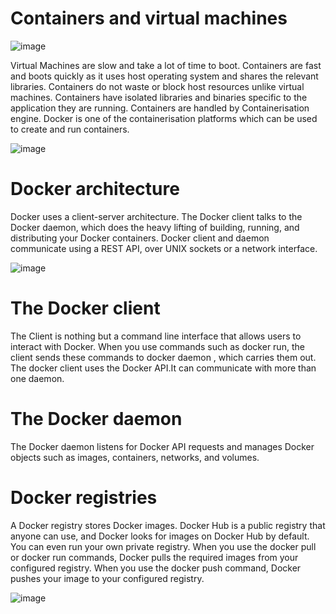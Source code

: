 # Containers and virtual machines

![image](https://github.com/user-attachments/assets/f73f5a14-79d2-4c47-b72a-01ff02dcb340)

Virtual Machines are slow and take a lot of time to boot.
Containers are fast and boots quickly as it uses host operating system and shares the relevant libraries.
Containers do not waste or block host resources unlike virtual machines.
Containers have isolated libraries and binaries specific to the application they are running.
Containers are handled by Containerisation engine.
Docker is one of the containerisation platforms which can be used to create and run containers.

![image](https://github.com/user-attachments/assets/ad84734b-5da1-4208-b928-35b02d07739e)



# Docker architecture

Docker uses a client-server architecture. 
The Docker client talks to the Docker daemon, which does the heavy lifting of building, running, and distributing your Docker containers. 
Docker client and daemon communicate using a REST API, over UNIX sockets or a network interface.

![image](https://github.com/user-attachments/assets/d9ba85c3-6c31-44f1-ba28-59505d3127fc)

# The Docker client

The Client is nothing but a command line interface that allows users to interact with Docker. 
When you use commands such as docker run, the client sends these commands to docker daemon , which carries them out. The docker client uses the Docker API.It can communicate with more than one daemon.

# The Docker daemon
The Docker daemon listens for Docker API requests and manages Docker objects such as images, containers, networks, and volumes.


# Docker registries
A Docker registry stores Docker images. Docker Hub is a public registry that anyone can use, and Docker looks for images on Docker Hub by default. 
You can even run your own private registry. When you use the docker pull or docker run commands, Docker pulls the required images from your configured registry. 
When you use the docker push command, Docker pushes your image to your configured registry.

![image](https://github.com/user-attachments/assets/b2b1005b-4d9a-4b9f-8546-2fddfb3ad229)
